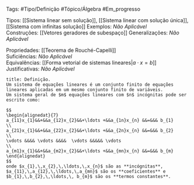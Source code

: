 Tags: #Tipo/Definição #Tópico/Álgebra #Em_progresso

Tipos: [[Sistema linear sem solução]], [[Sistema linear com solução única]], [[Sistema com infinitas solução]]
Exemplos: _Não Aplicável_  
Construções: [[Vetores geradores de subespaço]]
Generalizações: _Não Aplicável_

Propriedades: [[Teorema de Rouché-Capelli]]  
Suficiências: _Não Aplicável_  
Equivalências: [[Forma vetorial de sistemas lineares|$a\cdot x=b$]]  
Justificativas: _Não Aplicável_

```ad-abstract
title: Definição.
Um sistema de equações lineares é um conjunto finito de equações lineares aplicadas em um mesmo conjunto finito de variáveis. 
Um sistema geral de $m$ equações lineares com $n$ incógnitas pode ser escrito como:

$$
\begin{alignedat}{7}
a_{11}x_{1}&&+&&a_{12}x_{2}&&+\ldots +&&a_{1n}x_{n} &&=&&& b_{1}
\\
a_{21}x_{1}&&+&&a_{22}x_{2}&&+\ldots +&&a_{2n}x_{n} &&=&&& b_{2}
\\
\vdots &&&& \vdots &&&&  \vdots &&&&& \vdots
\\
a_{m1}x_{1}&&+&&a_{m2}x_{2}&&+\ldots +&&a_{mn}x_{n} &&=&&& b_{m}
\end{alignedat}
$$
onde $x_{1},\,x_{2},\,\ldots,\,x_{n}$ são as **incógnitas**, 
$a_{11},\,a_{12},\,\ldots,\,a_{mn}$ são os **coeficientes** e 
$b_{1},\,b_{2},\,\ldots,\, b_{m}$ são os **termos constantes**.

```

